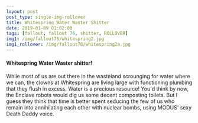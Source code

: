 ```yaml
---
layout: post
post_type: single-img-rollover
title: Whitespring Water Waster Shitter
date: 2019-01-09 01:02:00
tags: [fallout, fallout 76, shitter, ROLLOVER]
img1: /img/fallout76/whitespring2.jpg
img1_rollover: /img/fallout76/whitespring2a.jpg
---
```

#### Whitespring Water Waster shitter!

While most of us are out there in the wasteland scrounging for water where we can, the clowns at Whitespring are living large with functioning plumbing that they flush in excess. Water is a precious resource! You'd think by now, the Enclave robots would dig us some decent composting toilets. But I guess they think that time is better spent seducing the few of us who remain into annihilating each other with nuclear bombs, using MODUS' sexy Death Daddy voice. 
